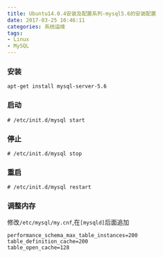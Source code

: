 ```yaml
---
title: Ubuntu14.0.4安装及配置系列-mysql5.6的安装配置
date: 2017-03-25 16:46:11
categories: 系统运维
tags: 
- Linux
- MySQL
---
```


### 安装
```
apt-get install mysql-server-5.6
```

### 启动
```
# /etc/init.d/mysql start
```

### 停止
```
# /etc/init.d/mysql stop
```

### 重启
```
# /etc/init.d/mysql restart
```

### 调整内存
修改`/etc/mysql/my.cnf`,在`[mysqld]`后面追加

```
performance_schema_max_table_instances=200
table_definition_cache=200
table_open_cache=128
```




